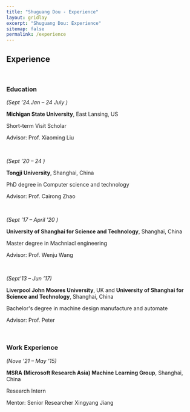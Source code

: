 ```yaml
---
title: "Shuguang Dou - Experience"
layout: gridlay
excerpt: "Shuguang Dou: Experience"
sitemap: false
permalink: /experience
---
```


## Experience
<p>&nbsp;</p>

<h3>Education</h3>

<p><em>(Sept &rsquo;24.Jan &ndash; 24 July )</em></p>

<p><strong>Michigan State University</strong>, East Lansing, US</p>

<p>Short-term Visit Scholar</p>

<p>Advisor: Prof. Xiaoming Liu </p>

<p>&nbsp;</p>

<p><em>(Sept &rsquo;20 &ndash; 24 )</em></p>

<p><strong>Tongji University</strong>, Shanghai, China</p>

<p>PhD degree in Computer science and technology</p>

<p>Advisor: Prof. Cairong Zhao </p>

<p>&nbsp;</p>

<p><em>(Sept &rsquo;17 &ndash; April &rsquo;20 )</em></p>

<p><strong>University of Shanghai for Science and Technology</strong>, Shanghai, China</p>

<p>Master degree in Machniacl engineering</p>

<p>Advisor: Prof. Wenju Wang </p>

<p>&nbsp;</p>

<p><em>(Sept&rsquo;13 &ndash; Jun &rsquo;17)</em></p>

<p> <strong>Liverpool John Moores University</strong>, UK and <strong>University of Shanghai for Science and Technology</strong>, Shanghai, China</p>

<p>Bachelor's degree in machine design manufacture and automate</p>

<p>Advisor: Prof. Peter </p>

<p>&nbsp;</p>

<h3>Work Experience</h3>
<p><em>(Nove &rsquo;21 &ndash; May &rsquo;15)</em></p>

<p><strong>MSRA (Microsoft Research Asia) Machine Learning Group</strong>, Shanghai, China</p>

<p>Research Intern</p>

<p>Mentor: Senior Researcher Xingyang Jiang</p>

<p>&nbsp;</p>
